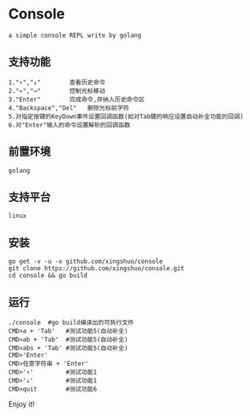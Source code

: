 Console
====
    a simple console REPL write by golang
支持功能
----
    1."↑","↓"        查看历史命令
    2."←","→"        控制光标移动
    3."Enter"        完成命令,并纳入历史命令区
    4."Backspace","Del"   删除光标前字符
    5.对指定按键的KeyDown事件设置回调函数(如对Tab键的响应设置自动补全功能的回调)
    6.对"Enter"输入的命令设置解析的回调函数
前置环境
----
    golang
支持平台
----
    linux
安装
----
    go get -v -u -x github.com/xingshuo/console
    git clone https://github.com/xingshuo/console.git
    cd console && go build
运行
----
    ./console  #go build编译出的可执行文件
    CMD>a + 'Tab'   #测试功能5(自动补全)
    CMD>ab + 'Tab'  #测试功能5(自动补全)
    CMD>abs + 'Tab' #测试功能5(自动补全)
    CMD>'Enter'
    CMD>任意字符串 + 'Enter'
    CMD>'↑'         #测试功能1
    CMD>'↓'         #测试功能1
    CMD>quit        #测试功能6

Enjoy it!